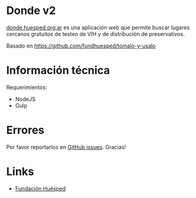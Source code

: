 Donde v2
==============

[donde.huesped.org.ar](http://donde.huesped.org.ar "Sitio donde se encuentra hosteada la web app") es una aplicación web que permite buscar lugares cercanos gratuitos de testeo de VIH y de distribución de preservativos.


Basado en https://github.com/fundhuesped/tomalo-y-usalo

Información técnica
===================

Requerimientos:  
* NodeJS
* Gulp


Errores
=======

Por favor reportarlos en [GitHub issues](https://github.com/fundhuesped/donde/issues/new). Gracias!

Links
=====

* [Fundación Huésped](http://www.huesped.org.ar "Página oficial de la Fundación Huésped")

